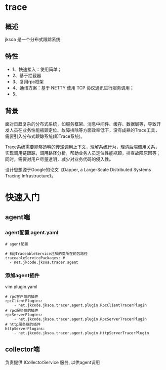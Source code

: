 # trace

## 概述
jksoa 是一个分布式跟踪系统

## 特性

- 1、快速接入：使用简单；
- 2、基于拦截器
- 3、复用rpc框架
- 4、通讯方案：基于 NETTY 使用 TCP 协议通讯进行服务调用；
- 5、


## 背景

面对日趋复杂的分布式系统，如服务框架、消息中间件、缓存、数据层等，导致开发人员在业务性能瓶颈定位、故障排除等方面效率低下，没有成熟的Trace工具，需要引入分布式跟踪系统(即Trace系统)。

Trace系统需要能够透明的传递调用上下文，理解系统行为，理清后端调用关系，实现调用链跟踪，调用路径分析，帮助业务人员定位性能瓶颈，排查故障原因等；同时，需要对用户尽量透明，减少对业务代码的侵入性。

设计思想源于Google的论文《Dapper, a Large-Scale Distributed Systems Tracing Infrastructure》。



# 快速入门



## agent端

### agent配置 agent.yaml

```
# agent配置

# 有@TraceableService注解的类所在的包路径
traceableServicePackages: #
  - net.jkcode.jksoa.tracer.agent
```

### 添加agent插件
vim plugin.yaml

```
# rpc客户端的插件
rpcClientPlugins:
    - net.jkcode.jksoa.tracer.agent.plugin.RpcClientTracerPlugin
# rpc服务端的插件
rpcServerPlugins:
    - net.jkcode.jksoa.tracer.agent.plugin.RpcServerTracerPlugin
# http服务端的插件
httpServerPlugins:
    - net.jkcode.jksoa.tracer.agent.plugin.HttpServerTracerPlugin
```

## collector端

负责提供 ICollectorService 服务, 以供agent调用